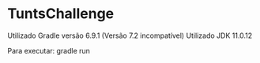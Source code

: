 # TuntsChallenge

Utilizado Gradle versão 6.9.1 (Versão 7.2 incompatível)
Utilizado JDK 11.0.12

Para executar: gradle run
